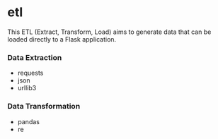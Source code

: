 # etl
This ETL (Extract, Transform, Load) aims to generate data that can be loaded directly to a Flask application.<br>

### Data Extraction <br>
<ul>
  <li>requests</li>
  <li>json</li>
  <li>urllib3</li>
</ul>

### Data Transformation <br>
<ul>
  <li>pandas</li>
  <li>re</li>
</ul>
